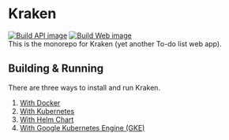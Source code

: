 # Kraken
[![Build API image](https://github.com/Derk-B/Kraken/actions/workflows/build-api-image.yaml/badge.svg)](https://github.com/Derk-B/Kraken/actions/workflows/build-api-image.yaml) [![Build Web image](https://github.com/Derk-B/Kraken/actions/workflows/build-web-image.yaml/badge.svg)](https://github.com/Derk-B/Kraken/actions/workflows/build-web-image.yaml)  
This is the monorepo for Kraken (yet another To-do list web app).  

## Building & Running
There are three ways to install and run Kraken.
1. [With Docker](docs/docker-installation.md)
2. [With Kubernetes](docs/k8s-installation.md)
3. [With Helm Chart](docs/helm-chart.md)
4. [With Google Kubernetes Engine (GKE)](docs/gke-installation.md)
